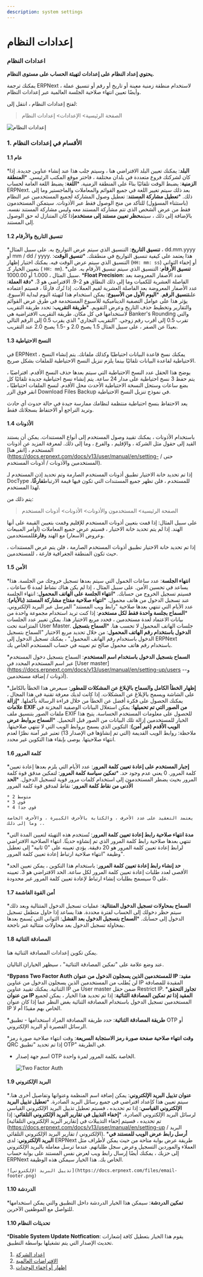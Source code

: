 ```yaml
---
description: system settings
---
```


# إعدادات النظام

### اعدادات النظام

**يحتوي إعداد النظام على إعدادات لتهيئة الحساب على مستوى النظام.**

يمكنك ترجمة ERPNext لاستخدام منطقة زمنية معينة أو تاريخ أو رقم أو تنسيق عملة ، وأيضًا تعيين انتهاء صلاحية الجلسة العالمية عبر إعدادات النظام.

لفتح إعدادات النظام ، انتقل إلى:

> الصفحة الرئيسية> الإعدادات> إعدادات النظام

![إعدادات النظام](https://docs.erpnext.com/private/files/system-settings.png)

### 1. الأقسام في إعدادات النظام

#### 1.1 عام

\***البلد**: يمكنك تعيين البلد الافتراضي هنا ، وسيتم جلب هذا عند إنشاء عناوين جديدة. إذا كان لشركتك فروع متعددة في بلدان مختلفة ، فاختر موقع المكتب الرئيسي. \***المنطقة الزمنية**: يضبط الوقت تلقائيًا بناءً على المنطقة الزمنية. \***اللغة**: يضبط اللغة العامة لحساب ERPNext. بعد ذلك سيتم تغيير اللغة في جميع القوائم والمعاملات والماجستير وما إلى ذلك. \***تعطيل مشاركة المستند**: تعطيل وصول المشاركة لجميع المستخدمين عبر النظام (باستثناء المسؤول) للتأكد من منح الوصول فقط عبر الأذونات. سيتمكن المستخدمون فقط من عرض الشخص الذي تتم مشاركة المستند معه وليس مشاركة المستند نفسه. بالإضافة إلى ذلك ، سيتم**حظر تعيين مستند إلى مستخدم**إذا كان المتنازل له حق الوصول إلى المستند.

#### 1.2 تنسيق التاريخ والأرقام

\***تنسيق التاريخ**: التنسيق الذي سيتم عرض التواريخ به. على سبيل المثال ، dd.mm.yyyy أو mm / dd / yyyy. هذا يعتمد على كيفية تنسيق التواريخ في منطقتك. \***تنسيق الوقت**: التنسيق الذي سيتم عرض الوقت فيه. يمكنك اختيار إظهار (`HH: mm: ss`) أو إخفاء الثواني بتعيين الخيار كـ ( `HH: mm`). \***تنسيق الأرقام**: التنسيق الذي سيتم تنسيق الأرقام به. على سبيل المثال ، 1،000 أو 1000.00. \***Float Precision**: عدد الأصفار المعروضة بعد الفاصلة العشرية للكميات وما إلى ذلك النطاق هو 2-9. الافتراضي هو 3. \***دقة العملة**: عدد الأصفار المعروضة بعد الفاصلة العشرية لقيم العملات. إذا تُرك فارغًا ، فسيتم اعتماده على**تنسيق الرقم**. \***اليوم الأول من الأسبوع**: يمكن استخدام هذا لتهيئة اليوم لبداية الأسبوع. يؤثر هذا على عوامل التصفية الديناميكية للأسبوع المستخدمة في طرق عرض القوائم والتقارير وتخطيط حذف التاريخ وعرض التقويم. \***طريقة التقريب**: تحدد طريقة التقريب لاستخدامها في كل مكان. طريقة التقريب الافتراضية هي Banker's Rounding والتي تقرب 0.5 إلى أقرب رقم زوجي. "التقريب التجاري" الذي يقرب 0.5 إلى الرقم التالي بعيدًا عن الصفر ، على سبيل المثال 1.5 يصبح 2.0 و -1.5 يصبح 2.0 عند التقريب.

#### 1.3 النسخ الاحتياطية

في ERPNext ، يمكنك نسخ قاعدة البيانات احتياطيًا وكذلك ملفاتك. يتم إنشاء النسخ الاحتياطية لقاعدة البيانات تلقائيًا بينما يلزم تنزيل النسخ الاحتياطية للملفات بشكل صريح.

يوضح هذا الحقل عدد النسخ الاحتياطية التي سيتم بعدها حذف النسخ الأقدم. افتراضيًا ، يتم حفظ 3 نسخ احتياطية على مدار 24 ساعة. يتم إنشاء نسخ احتياطية جديدة تلقائيًا كل بضع ساعات وستحل النسخة الاحتياطية الأحدث محل الأقدم. لنسخ الملفات احتياطيًا ، انقر فوق الزر Download Files Backup في نموذج تنزيل النسخ الاحتياطية.

يعد الاحتفاظ بنسخ احتياطية منتظمة لنظامك ممارسة جيدة في حالة حدوث أي حادث وتريد التراجع أو الاحتفاظ بسجلاتك فقط.

#### 1.4 الأذونات

باستخدام الأذونات ، يمكنك تقييد وصول المستخدم إلى أنواع المستندات. يمكن أن يستند القيد إلى حقول مثل الشركة ، والإقليم ، والفرع ، وما إلى ذلك. لمعرفة المزيد عن أذونات المستخدم ، \[انقر هنا]\(https://docs.erpnext.com/docs/v13/user/manual/en/setting- حتى / المستخدمين والأذونات / أذونات المستخدم).

إذا تم تحديد خانة الاختيار تطبيق أذونات المستخدم الصارمة وتم تحديد إذن المستخدم لـ DocType للمستخدم ، فلن تظهر جميع المستندات التي تكون فيها قيمة الارتباط**فارغًا**، لهذا المستخدم.

يتم ذلك من:

> الصفحة الرئيسية> المستخدمون والأذونات> الأذونات> أذونات المستخدم

على سبيل المثال: إذا قمت بتعيين أذونات المستخدم للإقليم وقمت بتعيين القيمة على أنها الهند. إذا لم يتم تحديد خانة الاختيار ، فسيتم عرض جميع المعاملات (أوامر المبيعات وعروض الأسعار) مع الهند و**فارغ**للمستخدمين.

إذا تم تحديد خانة الاختيار تطبيق أذونات المستخدم الصارمة ، فلن يتم عرض المستندات ، حيث تكون المنطقة الجغرافية فارغة ، للمستخدمين.

#### 1.5 الأمن

\***انتهاء الجلسة**: عدد ساعات الخمول التي سيتم بعدها تسجيل خروجك من الجلسة. هذا يساعد في تحسين الأمن. على سبيل المثال ، إذا لم يكن هناك نشاط لمدة 6 ساعات ، فسيتم تسجيل الخروج من حسابك. \***انتهاء الجلسة على الهاتف المحمول**: انتهاء الجلسة عند تسجيل الدخول من هاتف محمول. \***انتهاء صلاحية مفتاح مشاركة المستند (بالأيام)**: عدد الأيام التي تنتهي بعدها صلاحية "رابط ويب المستند" المرسل عبر البريد الإلكتروني. \***السماح بجلسة واحدة فقط لكل مستخدم**: إذا كنت تريد استخدام مجموعة واحدة من بيانات الاعتماد لعدة مستخدمين ، فحدد مربع الاختيار هذا. يمكن تغيير عدد الجلسات المتزامنة تحت User Master. جلسات الهاتف المحمول لا تحسب هنا. \***السماح بتسجيل الدخول باستخدام رقم الهاتف المحمول**: من خلال تحديد مربع الاختيار "السماح بتسجيل الدخول باستخدام رقم الهاتف المحمول" ، يمكنك تسجيل الدخول إلى ERPNext باستخدام رقم هاتف محمول صالح تم تعيينه في حساب المستخدم الخاص بك.

\***السماح بتسجيل الدخول باستخدام اسم المستخدم**: السماح بتسجيل دخول المستخدم عبر اسم المستخدم المحدد في \[User master]\(https://docs.erpnext.com/docs/v13/user/manual/en/setting-up/users -و- أذونات / إضافة مستخدمين).

\***إظهار الخطأ الكامل والسماح بالإبلاغ عن المشكلات للمطور**: سيعرض هذا الخطأ بالكامل على الشاشة ويسمح بالإبلاغ عن المشكلات. إذا كانت لديك معرفة تقنية في هذا المجال ، يمكنك الحصول على فكرة أفضل عن الخطأ من خلال قراءة الرسالة بأكملها. \***إزالة علامات EXIF ​​من الصور التي تم تحميلها**: يمكن استغلال البيانات الوصفية المخزنة في ملفات الصور بتنسيق ملف EXIF ​​للحصول على معلومات المستخدم الحساسة. يتيح هذا الخيار للمستخدمين إزالة تلك البيانات من الصور قبل التحميل. \***السماح بروابط عرض الويب الأقدم (غير آمن)**: التكوين الذي يسمح بروابط الويب التي لا تنتهي صلاحيتها. ملاحظة: روابط الويب القديمة (التي تم إنشاؤها في الإصدار 13) تعتبر غير آمنة نظرًا لعدم انتهاء صلاحيتها. يوصى بإبقاء هذا التكوين غير محدد.

#### 1.6 كلمة المرور

\***إجبار المستخدم على إعادة تعيين كلمة المرور**: عدد الأيام التي يلزم بعدها إعادة تعيين كلمة المرور. 0 يعني عدم وجود حد. \***تمكين سياسة كلمة المرور**: لتمكين مدقق قوة كلمة المرور بحيث يضطر المستخدمون إلى استخدام كلمات مرور قوية لتسجيل الدخول. \***الحد الأدنى من نقاط كلمة المرور**: نقاط لمدقق قوة كلمة المرور

```
* 2 متوسط
* 3 قوي
* 4 قوي جدا

يعتمد التعقيد على عدد الأحرف ، والكتابة بالأحرف الكبيرة ، والأحرف الخاصة ، وما إلى ذلك.
```

\***مدة انتهاء صلاحية رابط إعادة تعيين كلمة المرور**: تُستخدم هذه التهيئة لتعيين المدة التي تنتهي بعدها صلاحية رابط كلمة المرور الذي تم إنشاؤه حديثًا. انتهاء الصلاحية الافتراضي لرابط إعادة تعيين كلمة المرور هو 20 دقيقة. يؤدي تعيينه على "0 ثانية" إلى تعطيل وظيفة "انتهاء صلاحية ارتباط إعادة تعيين كلمة المرور".

\***حد إنشاء رابط إعادة تعيين كلمة المرور**: باستخدام هذا التكوين ، يمكن تعيين الحد الأقصى لعدد طلبات إعادة تعيين كلمة المرور لكل ساعة. الحد الافتراضي هو 3. تعيينه على 0 سيسمح بطلبات إنشاء ارتباط لإعادة تعيين كلمة المرور غير محدودة.

#### 1.7 أمن القوة الغاشمة

\***السماح بمحاولات تسجيل الدخول المتتالية**: عمليات تسجيل الدخول المتتالية وبعد ذلك سيتم حظر دخولك إلى الحساب لفترة محددة. هذا يساعد إذا حاول متطفل تسجيل الدخول إلى حسابك. \***السماح بتسجيل الدخول بعد الفشل**: الثواني التي يُسمح بعدها بمحاولة تسجيل الدخول بعد محاولات متتالية غير ناجحة.

#### 1.8 المصادقة الثنائية

يمكن تكوين إعدادات المصادقة الثنائية هنا.

عند وضع علامة على "تمكين المصادقة الثنائية" ، سيظهر الخياران التاليان.

\***Bypass Two Factor Auth للمستخدمين الذين يسجلون الدخول من عنوان IP مقيد**: لن يُطلب من المستخدمين الذين يسجلون الدخول من عناوين IP المقيدة للمصادقة الثنائية. يمكنك تقييد عناوين IP من User master ضمن حقل Restrict IP. \***تجاوز التحقق من عنوان IP المقيد إذا تم تمكين المصادقة الثنائية**: إذا تم تحديد هذا الخيار ، يمكن لجميع المستخدمين تسجيل الدخول باستخدام المصادقة الثنائية بغض النظر عما إذا كان عنوان IP الخاص بهم مقيدًا أم لا.

\***طريقة المصادقة الثنائية**: حدد طريقة المصادقة المراد استخدامها - تطبيق OTP أو الرسائل القصيرة أو البريد الإلكتروني.

\***وقت انتهاء صلاحية صفحة صورة رمز الاستجابة السريعة**: وقت انتهاء صلاحية صورة رمز QRC إذا تم تحديد "تطبيق OTP" في الطريقة.

*   اسم جهة إصدار OTP الخاصة بكلمة المرور لمرة واحدة.

    ![Two Factor Auth](https://docs.erpnext.com/files/twofactor-settings.png)

#### 1.9 البريد الإلكتروني

\***عنوان تذييل البريد الإلكتروني**: يمكن إضافة اسم المنظمة وعنوانها وتفاصيل أخرى هنا. سيتم تعيين هذا كإعداد افتراضي في جميع رسائل البريد الصادرة. \***تعطيل تذييل البريد الإلكتروني القياسي**: إذا تم تحديده ، فسيتم تعطيل تذييل البريد الإلكتروني القياسي لرسائل البريد الإلكتروني الصادرة. \***إخفاء التذييل في تقارير البريد الإلكتروني التلقائي**: إذا تم تحديده ، فسيتم إخفاء التذييلات في \[تقارير البريد الإلكتروني التلقائية]\(https://docs.erpnext.com/docs/v13/user/manual/en/setting-up / البريد الإلكتروني / تقارير البريد الإلكتروني التلقائي). \***أرسل رابط عرض الويب للمستند في البريد الإلكتروني**: لدى ERPNext طريقة عرض بوابة متاحة من حيث يمكن لأطراف مثل العملاء والموردين التسجيل وعرض سجل طلباتهم. عندما ترسل معاملة بالبريد الإلكتروني إلى حزبك ، يمكنك أيضًا إرسال رابط ويب لعرض نفس المستند على بوابة حساب ERPNext الخاص بك. هذا الخيار سيمكن هذه الوظيفة.

```
![تذييل البريد الإلكتروني](https://docs.erpnext.com/files/email-footer.png)
```

#### 1.10 الدردشة

\***تمكين الدردشة**: سيمكن هذا الخيار الدردشة داخل التطبيق والتي يمكن استخدامها للتواصل مع الموظفين الآخرين.

#### 1.10 تحديثات النظام

\***Disable System Update Notfication**: يقوم هذا الخيار بتعطيل كافة إشعارات تحديث الإصدار التي يتم تشغيلها بواسطة التطبيق.

1. [إعداد الشركة](https://docs.erpnext.com/docs/v13/user/manual/en/setting-up/company-setup)
2. [الافتراضات العالمية](https://docs.erpnext.com/docs/v13/user/manual/en/setting-up/settings/global-defaults)
3. [إظهار أو إخفاء الوحدات](https://docs.erpnext.com/docs/v13/user/manual/en/setting-up/settings/show-hide-modules)
